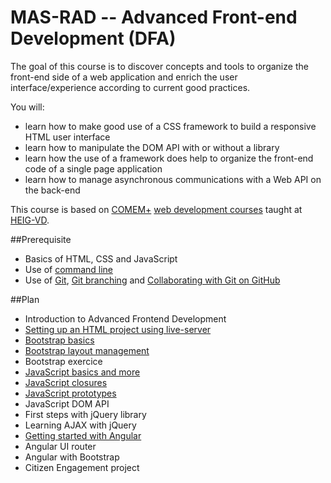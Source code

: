 # MAS-RAD -- Advanced Front-end Development (DFA)

The goal of this course is to discover concepts and tools to organize the front-end side of a web application and enrich the user interface/experience according to current good practices.

You will:

* learn how to make good use of a CSS framework to build a responsive HTML user interface
* learn how to manipulate the DOM API with or without a library
* learn how the use of a framework does help to organize the front-end code of a single page application
* learn how to manage asynchronous communications with a Web API on the back-end

This course is based on [COMEM+][comem] [web development courses][comem-webdev] taught at [HEIG-VD][heig].

##Prerequisite
* Basics of HTML, CSS and JavaScript
* Use of [command line](https://mediacomem.github.io/comem-webdev-docs/2017/subjects/cli?home=MediaComem%2Fcomem-masrad-dfa%23readme)
* Use of [Git](https://mediacomem.github.io/comem-webdev-docs/2017/subjects/git?home=MediaComem%2Fcomem-masrad-dfa%23readme), [Git branching](https://mediacomem.github.io/comem-webdev-docs/2017/subjects/git-branching?home=MediaComem%2Fcomem-masrad-dfa%23readme) and [Collaborating with Git on GitHub](https://mediacomem.github.io/comem-webdev-docs/2017/subjects/git-collaborating?home=MediaComem%2Fcomem-masrad-dfa%23readme)

##Plan

* Introduction to Advanced Frontend Development
* [Setting up an HTML project using live-server](https://mediacomem.github.io/comem-webdev-docs/2017/subjects/masrad-project-setup?home=MediaComem%2Fcomem-masrad-dfa%23readme)
* [Bootstrap basics](https://mediacomem.github.io/comem-webdev-docs/2017/subjects/bootstrap-basics?home=MediaComem%2Fcomem-masrad-dfa%23readme)
* [Bootstrap layout management](https://mediacomem.github.io/comem-webdev-docs/2017/subjects/bootstrap-layout-management?home=MediaComem%2Fcomem-masrad-dfa%23readme)
* Bootstrap exercice
* [JavaScript basics and more](https://mediacomem.github.io/comem-webdev-docs/2017/subjects/js?home=MediaComem%2Fcomem-masrad-dfa%23readme)
* [JavaScript closures](https://mediacomem.github.io/comem-webdev-docs/2017/subjects/js-closures?home=MediaComem%2Fcomem-masrad-dfa%23readme)
* [JavaScript prototypes](https://mediacomem.github.io/comem-webdev-docs/2017/subjects/js-prototypes?home=MediaComem%2Fcomem-masrad-dfa%23readme)
* JavaScript DOM API
* First steps with jQuery library
* Learning AJAX with jQuery
* [Getting started with Angular](https://mediacomem.github.io/comem-webdev-docs/2017/subjects/angular?home=MediaComem%2Fcomem-masrad-dfa%23readme)
* Angular UI router
* Angular with Bootstrap
* Citizen Engagement project

[comem]: http://www.heig-vd.ch/comem
[comem-webdev]: https://github.com/MediaComem/comem-webdev
[heig]: http://www.heig-vd.ch